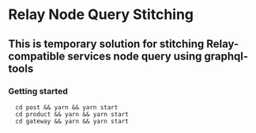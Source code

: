 # Relay Node Query Stitching
## This is temporary solution for stitching Relay-compatible services node query using graphql-tools

### Getting started
```
  cd post && yarn && yarn start
  cd product && yarn && yarn start
  cd gateway && yarn && yarn start
```